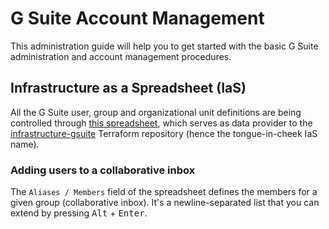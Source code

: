 # G Suite Account Management

This administration guide will help you to get started with the basic G Suite administration and account management procedures.

## Infrastructure as a Spreadsheet (IaS)
All the G Suite user, group and organizational unit definitions are being controlled through [this spreadsheet](https://docs.google.com/spreadsheets/d/1NuPuDNSh1afVFQP8oe9i_fLPqftys7-eTd3_5h663cQ/edit), which serves as data provider to the [infrastructure-gsuite](https://github.com/helpfulengineering/infrastructure-gsuite) Terraform repository (hence the tongue-in-cheek IaS name).

### Adding users to a collaborative inbox
The `Aliases / Members` field of the spreadsheet defines the members for a given group (collaborative inbox). It's a newline-separated list that you can extend by pressing <kbd>Alt</kbd> + <kbd>Enter</kbd>.
